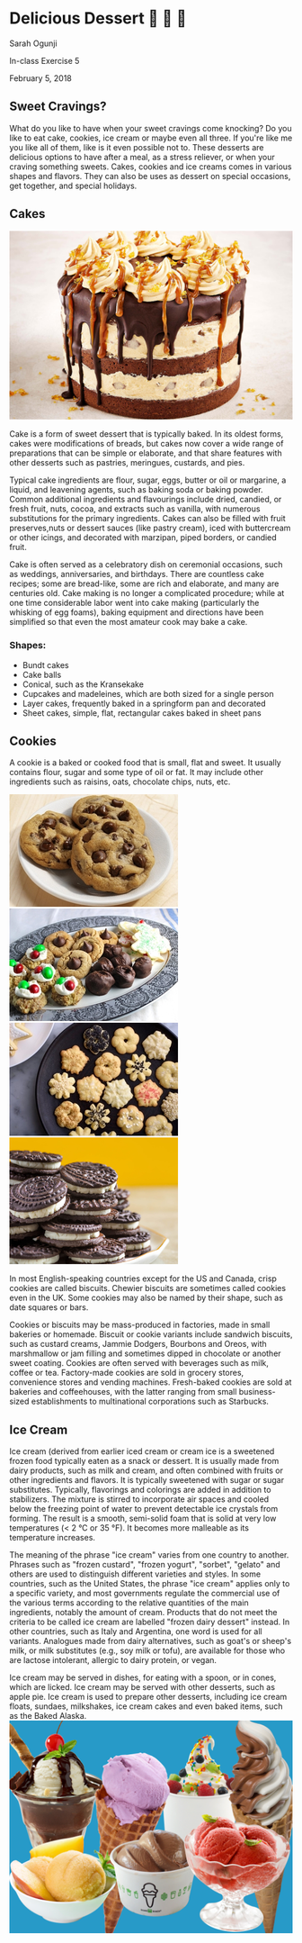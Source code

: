 # Delicious Dessert :cake: :cookie: :icecream:

Sarah Ogunji

In-class Exercise 5

February 5, 2018


## Sweet Cravings?

What do you like to have when your sweet cravings come knocking? Do you like to eat cake, cookies, ice cream or maybe even all three. If you're like me you like all of them, like is it even possible not to. 
These desserts are delicious options to have after a meal, as a stress reliever, or when your craving something sweets. Cakes, cookies and ice creams comes in various shapes and flavors. They can also be uses as dessert on special occasions, get together, and special holidays. 


## Cakes

![cake](https://github.com/saraho28/sogunji/blob/master/media/cake.jpg)

Cake is a form of sweet dessert that is typically baked. In its oldest forms, cakes were modifications of breads, but cakes now cover a wide range of preparations that can be simple or elaborate, and that share features with other desserts such as pastries, meringues, custards, and pies.

Typical cake ingredients are flour, sugar, eggs, butter or oil or margarine, a liquid, and leavening agents, such as baking soda or baking powder. Common additional ingredients and flavourings include dried, candied, or fresh fruit, nuts, cocoa, and extracts such as vanilla, with numerous substitutions for the primary ingredients. Cakes can also be filled with fruit preserves,nuts or dessert sauces (like pastry cream), iced with buttercream or other icings, and decorated with marzipan, piped borders, or candied fruit.

Cake is often served as a celebratory dish on ceremonial occasions, such as weddings, anniversaries, and birthdays. There are countless cake recipes; some are bread-like, some are rich and elaborate, and many are centuries old. Cake making is no longer a complicated procedure; while at one time considerable labor went into cake making (particularly the whisking of egg foams), baking equipment and directions have been simplified so that even the most amateur cook may bake a cake.

### Shapes:
* Bundt cakes
* Cake balls
* Conical, such as the Kransekake
* Cupcakes and madeleines, which are both sized for a single person
* Layer cakes, frequently baked in a springform pan and decorated
* Sheet cakes, simple, flat, rectangular cakes baked in sheet pans


## Cookies

A cookie is a baked or cooked food that is small, flat and sweet. It usually contains flour, sugar and some type of oil or fat. It may include other ingredients such as raisins, oats, chocolate chips, nuts, etc.

![cookie](https://github.com/saraho28/sogunji/blob/master/media/cookie1.jpg) ![cookie](https://github.com/saraho28/sogunji/blob/master/media/cookie2.jpg) ![cookie](https://github.com/saraho28/sogunji/blob/master/media/cookie3.jpg) ![cookie](https://github.com/saraho28/sogunji/blob/master/media/COOKIE4.jpg) 

In most English-speaking countries except for the US and Canada, crisp cookies are called biscuits. Chewier biscuits are sometimes called cookies even in the UK. Some cookies may also be named by their shape, such as date squares or bars.

Cookies or biscuits may be mass-produced in factories, made in small bakeries or homemade. Biscuit or cookie variants include sandwich biscuits, such as custard creams, Jammie Dodgers, Bourbons and Oreos, with marshmallow or jam filling and sometimes dipped in chocolate or another sweet coating. Cookies are often served with beverages such as milk, coffee or tea. Factory-made cookies are sold in grocery stores, convenience stores and vending machines. Fresh-baked cookies are sold at bakeries and coffeehouses, with the latter ranging from small business-sized establishments to multinational corporations such as Starbucks.


## Ice Cream  

Ice cream (derived from earlier iced cream or cream ice is a sweetened frozen food typically eaten as a snack or dessert. It is usually made from dairy products, such as milk and cream, and often combined with fruits or other ingredients and flavors. It is typically sweetened with sugar or sugar substitutes. Typically, flavorings and colorings are added in addition to stabilizers. The mixture is stirred to incorporate air spaces and cooled below the freezing point of water to prevent detectable ice crystals from forming. The result is a smooth, semi-solid foam that is solid at very low temperatures (< 2 °C or 35 °F). It becomes more malleable as its temperature increases.

The meaning of the phrase "ice cream" varies from one country to another. Phrases such as "frozen custard", "frozen yogurt", "sorbet", "gelato" and others are used to distinguish different varieties and styles. In some countries, such as the United States, the phrase "ice cream" applies only to a specific variety, and most governments regulate the commercial use of the various terms according to the relative quantities of the main ingredients, notably the amount of cream. Products that do not meet the criteria to be called ice cream are labelled "frozen dairy dessert" instead. In other countries, such as Italy and Argentina, one word is used for all variants. Analogues made from dairy alternatives, such as goat's or sheep's milk, or milk substitutes (e.g., soy milk or tofu), are available for those who are lactose intolerant, allergic to dairy protein, or vegan.

Ice cream may be served in dishes, for eating with a spoon, or in cones, which are licked. Ice cream may be served with other desserts, such as apple pie. Ice cream is used to prepare other desserts, including ice cream floats, sundaes, milkshakes, ice cream cakes and even baked items, such as the Baked Alaska.
![IC](https://github.com/saraho28/sogunji/blob/master/media/ice-cream.png)

